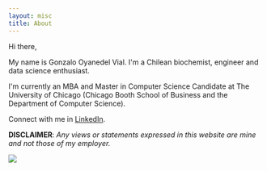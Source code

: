 ```yaml
---
layout: misc
title: About
---
```


Hi there,

My name is Gonzalo Oyanedel Vial. I'm a Chilean biochemist, engineer and data science enthusiast.

I'm currently an MBA and Master in Computer Science Candidate at The University of Chicago (Chicago Booth School of Business and the Department of Computer Science).

Connect with me in [LinkedIn](https://www.linkedin.com/in/gonzalo-oyanedel-vial/).

**DISCLAIMER**: *Any views or statements expressed in this website are mine and not those of my employer.*

<img src="{{ site.github.url }}/assets/img/yop.jpg">

